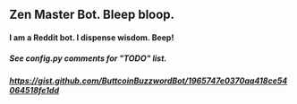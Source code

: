 ## Zen Master Bot. Bleep bloop.
#### I am a Reddit bot. I dispense wisdom. Beep!
##### See config.py comments for "TODO" list.
##### https://gist.github.com/ButtcoinBuzzwordBot/1965747e0370aa418ce54064518fe1dd